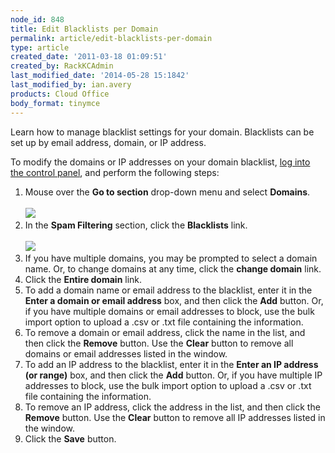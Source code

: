 ```yaml
---
node_id: 848
title: Edit Blacklists per Domain
permalink: article/edit-blacklists-per-domain
type: article
created_date: '2011-03-18 01:09:51'
created_by: RackKCAdmin
last_modified_date: '2014-05-28 15:1842'
last_modified_by: ian.avery
products: Cloud Office
body_format: tinymce
---
```


Learn how to manage blacklist settings for your domain. Blacklists can
be set up by email address, domain, or IP address.

To modify the domains or IP addresses on your domain blacklist, [log
into the control panel](https://apps.rackspace.com/?cp), and perform the
following steps:

1.  Mouse over the **Go to section** drop-down menu and select
    **Domains**.\
      \
    ![](/knowledge_center/sites/default/files/field/image/Screen%20Shot%202014-05-20%20at%2010.19.12%20AM.png)
2.  In the **Spam Filtering** section, click the **Blacklists** link.\
      \
    ![](/knowledge_center/sites/default/files/field/image/Screen%20Shot%202014-05-20%20at%208.41.19%20AM_0.png)
3.  If you have multiple domains, you may be prompted to select a domain
    name. Or, to change domains at any time, click the **change domain**
    link.
4.  Click the **Entire domain** link.
5.  To add a domain name or email address to the blacklist, enter it in
    the **Enter a domain or email address** box, and then click the
    **Add** button. Or, if you have multiple domains or email addresses
    to block, use the bulk import option to upload a .csv or .txt file
    containing the information.
6.  To remove a domain or email address, click the name in the list, and
    then click the **Remove** button. Use the **Clear** button to remove
    all domains or email addresses listed in the window.
7.  To add an IP address to the blacklist, enter it in the **Enter an IP
    address (or range)** box, and then click the **Add** button. Or, if
    you have multiple IP addresses to block, use the bulk import option
    to upload a .csv or .txt file containing the information.
8.  To remove an IP address, click the address in the list, and then
    click the **Remove** button. Use the **Clear** button to remove all
    IP addresses listed in the window.
9.  Click the **Save** button.


